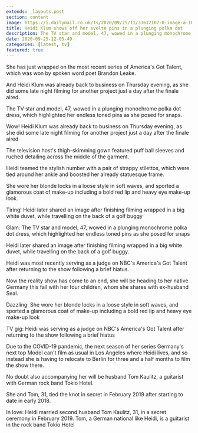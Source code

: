 ```yaml
---
extends: _layouts.post
section: content
image: https://i.dailymail.co.uk/1s/2020/09/25/11/33612102-0-image-a-106_1601031005857.jpg 
title: Heidi Klum shows off her svelte pins in a plunging polka dot 
description: The TV star and model, 47, wowed in a plunging monochrome polka dot dress, which highlighted her endless toned pins as she posed for snaps. 
date: 2020-09-25-12-05-49 
categories: [latest, tv] 
featured: true 
--- 
```

She has just wrapped on the most recent series of America's Got Talent, which was won by spoken word poet Brandon Leake.

And Heidi Klum was already back to business on Thursday evening, as she did some late night filming for another project just a day after the finale aired.

The TV star and model, 47, wowed in a plunging monochrome polka dot dress, which highlighted her endless toned pins as she posed for snaps. 

Wow! Heidi Klum was already back to business on Thursday evening, as she did some late night filming for another project just a day after the finale aired

The television host's thigh-skimming gown featured puff ball sleeves and ruched detailing across the middle of the garment.

Heidi teamed the stylish number with a pair of strappy stilettos, which were tied around her ankle and boosted her already statuesque frame.

She wore her blonde locks in a loose style in soft waves, and sported a glamorous coat of make-up including a bold red lip and heavy eye make-up look. 

Tiring! Heidi later shared an image after finishing filming wrapped in a big white duvet, while travelling on the back of a golf buggy

Glam: The TV star and model, 47, wowed in a plunging monochrome polka dot dress, which highlighted her endless toned pins as she posed for snaps

Heidi later shared an image after finishing filming wrapped in a big white duvet, while travelling on the back of a golf buggy. 

Heidi was most recently serving as a judge on NBC's America's Got Talent after returning to the show following a brief hiatus.

Now the reality show has come to an end, she will be heading to her native Germany this fall with her four children, whom she shares with ex-husband Seal.

Dazzling: She wore her blonde locks in a loose style in soft waves, and sported a glamorous coat of make-up including a bold red lip and heavy eye make-up look

TV gig: Heidi was serving as a judge on NBC's America's Got Talent after returning to the show following a brief hiatus 

Due to the COVID-19 pandemic, the next season of her series Germany's next top Model can't film as usual in Los Angeles where Heidi lives, and so instead she is having to relocate to Berlin for three and a half months to film the show there.

No doubt also accompanying her will be husband Tom Kaulitz, a guitarist with German rock band Tokio Hotel.

She and Tom, 31, tied the knot in secret in February 2019 after starting to date in early 2018.

In love: Heidi married second husband Tom Kaulitz, 31, in a secret ceremony in February 2019. Tom, a German national like Heidi, is a guitarist in the rock band Tokio Hotel

